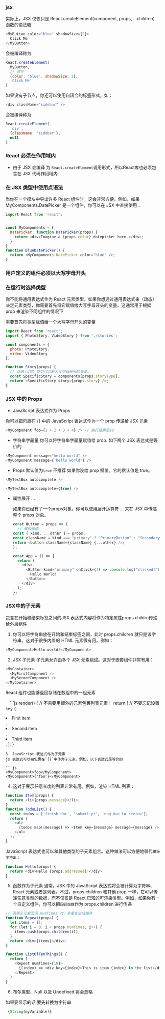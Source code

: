 ### jsx
实际上，JSX 仅仅只是 React.createElement(component, props, ...children) 函数的语法糖

```js
<MyButton color="blue" shadowSize={2}>
  Click Me
</MyButton>
```
会被编译称为

```js
React.createElement(
  MyButton,
  // 属性
  {color: 'blue', shadowSize: 2},
  'Click Me'
)
```

如果没有子节点，你还可以使用自闭合的标签形式，如：

```js
<div className="sidebar" />
```

会被编译称为
```js
React.createElement(
  'div',
  {className: 'sidebar'},
  null
)
```


### React  必须在作用域内
*  由于 JSX 会编译 为 `React.createElement`调用形式，所以React库也必须包含在 JSX 代码作用域内

### 在 JSX 类型中使用点语法

当你在一个模块中导出许多 React 组件时，这会非常方便。例如，如果 MyComponents.DatePicker 是一个组件，你可以在 JSX 中直接使用：

```js
import React from 'react';


const MyComponents = {
  DatePicker: function DatePicker(props) {
    return <div>Imagine a {props.color} datepicker here.</div>;
  }
}
function BlueDatePicker() {
  return <MyComponents.DatePicker color="blue" />;
}
```

###  用户定义的组件必须以大写字母开头

### 在运行时选择类型 
  你不能将通用表达式作为 React 元素类型。如果你想通过通用表达式来（动态）决定元素类型，你需要首先将它赋值给大写字母开头的变量。这通常用于根据 prop 来渲染不同组件的情况下
  
  需要首先将类型赋值给一个大写字母开头的变量

  ```js
  import React from 'react';
  import { PhotoStory, VideoStory } from './stories';

  const components = {
    photo: PhotoStory,
    video: VideoStory
  };

  function Story(props) {
    // 正确！JSX 类型可以是大写字母开头的变量。
    const SpecificStory = components[props.storyType];
    return <SpecificStory story={props.story} />;
  }
  ```

### JSX 中的 Props

* JavaScript 表达式作为 Props

 你可以把包裹在 {} 中的 JavaScript 表达式作为一个 prop 传递给 JSX 元素

  ```js
  <MyComponent foo={1 + 2 + 3 + 4} /> // 执行结果是10
  ```

* 字符串字面量
 你可以将字符串字面量赋值给 prop. 如下两个 JSX 表达式是等价的

```js
<MyComponent message="hello world" />
<MyComponent message={'hello world'} />
```


* Props 默认值为`true` 不推荐
如果你没给 prop 赋值，它的默认值是 true。

```js
<MyTextBox autocomplete />

<MyTextBox autocomplete={true} />
```
* 属性展开 ...

  如果你已经有了一个props对象，你可以使用展开运算符 ... 来在 JSX 中传递整个 props 对象。
  
  ```js
  const Button = props => {
    // 解构赋值
  const { kind, ...other } = props;
  const className = kind === "primary" ? "PrimaryButton" : "SecondaryButton";
  return <button className={className} {...other} />;
  };

  const App = () => {
    return (
      <div>
        <Button kind="primary" onClick={() => console.log("clicked!")}>
          Hello World!
        </Button>
      </div>
    );
  };
  ```

### JSX中的子元素
包含在开始和结束标签之间的JSX 表达式内容将作为特定属性props.childrn传递给外层组件
1. 你可以将字符串放在开始和结束标签之间，此时 props.children 就只是该字符串。这对于很多内置的 HTML 元素很有用。例如：

 ```js
 <MyComponent>Hello world!</MyComponent>
 ```
2. JSX 子元素
子元素允许由多个 JSX 元素组成。这对于嵌套组件非常有用：

```js
<MyContainer>
  <MyFirstComponent />
  <MySecondComponent />
</MyContainer>

```
React 组件也能够返回存储在数组中的一组元素

　```js
  render() {
    // 不需要用额外的元素包裹列表元素！
    return [
      // 不要忘记设置 key :)
      <li key="A">First item</li>,
      <li key="B">Second item</li>,
      <li key="C">Third item</li>,
    ];
  }
  ```
3. JavaScript 表达式作为子元素
js 表达式可以被包裹在`{}`中作为子元素。例如，以下表达式是等价的

```js
<MyComponent>foo</MyComponent>
<MyComponent>{'foo'}</MyComponent>
```

4. 这对于展示任意长度的列表非常有用。例如，渲染 HTML 列表：

```js
function Item(props) {
  return <li>{props.message}</li>;
}
function TodoList() {
  const todos = ['finish doc', 'submit pr', 'nag dan to review'];
  return (
    <ul>
      {todos.map((message) => <Item key={message} message={message} />)}
    </ul>
  );
}
```

JavaScript 表达式也可以和其他类型的子元素组合。这种做法可以方便地替代`模板字符串`：

```js
function Hello(props) {
  return <div>Hello {props.addressee}!</div>
}
```

5. 函数作为子元素
通常，JSX 中的 JavaScript 表达式将会被计算为字符串、React 元素或者是列表。不过，props.children 和其他 prop 一样，它可以传递任意类型的数据，而不仅仅是 React 已知的可渲染类型。例如，如果你有一个自定义组件，你可以把`回调函数`作为 props.children 进行传递

```js
// 调用子元素回调 numTimes 次，来重复生成组件
function Repeat(props) {
  let items = [];
  for (let i = 0; i < props.numTimes; i++) {
    items.push(props.children(i));
  }
  return <div>{items}</div>;
}

function ListOfTenThings() {
  return (
    <Repeat numTimes={10}>
      {(index) => <div key={index}>This is item {index} in the list</div>}
    </Repeat>
  )
}
```

6. 布尔类型、Null 以及 Undefined 将会忽略 

如果要显示的话 要先转换为字符串 

```js
 {String(myVariable)}
```

